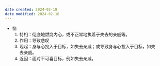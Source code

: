 ```yaml
---
date created: 2024-02-18
date modified: 2024-02-18
---
```

- 恼
    1. 特相：彻底地燃烧内心，或不正常地执着于失去的亲戚等。    
    2. 作用：导致悲叹    
    3. 现起：身与心投入于目标，如失去亲戚；或导致身与心投入于目标，如失去亲戚。    
    4. 近因：面对不可喜目标，例如失去亲戚。    
